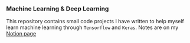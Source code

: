 ### Machine Learning & Deep Learning

This repository contains small code projects I have written to help myself learn machine learning through `Tensorflow` and `Keras`. Notes are on my [Notion page](https://chivalrous-wren-87d.notion.site/Deep-Learning-d1d0d61b7ca34bfb9c0c131d2f48c3fe?pvs=4)
